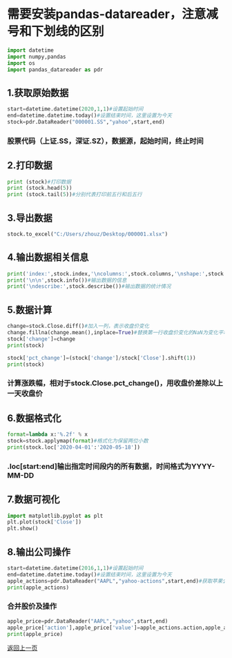 # 需要安装pandas-datareader，注意减号和下划线的区别


```python
import datetime
import numpy,pandas
import os
import pandas_datareader as pdr
```

## 1.获取原始数据


```python
start=datetime.datetime(2020,1,1)#设置起始时间
end=datetime.datetime.today()#设置结束时间，这里设置为今天
stock=pdr.DataReader("000001.SS","yahoo",start,end)
```

### 股票代码（上证.SS，深证.SZ），数据源，起始时间，终止时间

## 2.打印数据


```python
print (stock)#打印数据
print (stock.head(5))
print (stock.tail(5))#分别代表打印前五行和后五行
```

## 3.导出数据


```python
stock.to_excel("C:/Users/zhouz/Desktop/000001.xlsx")
```

## 4.输出数据相关信息


```python
print('index:',stock.index,'\ncolumns:',stock.columns,'\nshape:',stock.shape)
print('\n\n',stock.info())#输出数据的信息
print('\ndescribe:',stock.describe())#输出数据的统计情况
```

## 5.数据计算


```python
change=stock.Close.diff()#加入一列，表示收盘价变化
change.fillna(change.mean(),inplace=True)#替换第一行收盘价变化的NaN为变化平均数
stock['change']=change
print(stock)
```


```python
stock['pct_change']=(stock['change']/stock['Close'].shift(1))
print(stock)
```

### 计算涨跌幅，相对于stock.Close.pct_change()，用收盘价差除以上一天收盘价

## 6.数据格式化


```python
format=lambda x:'%.2f' % x
stock=stock.applymap(format)#格式化为保留两位小数
print(stock.loc['2020-04-01':'2020-05-18'])
```

### .loc[start:end]输出指定时间段内的所有数据，时间格式为YYYY-MM-DD

## 7.数据可视化


```python
import matplotlib.pyplot as plt
plt.plot(stock['Close'])
plt.show()
```

## 8.输出公司操作


```python
start=datetime.datetime(2016,1,1)#设置起始时间
end=datetime.datetime.today()#设置结束时间，这里设置为今天
apple_actions=pdr.DataReader("AAPL","yahoo-actions",start,end)#获取苹果公司最近的操作，如派发股利DIVIDEND
print(apple_actions)
```

### 合并股价及操作


```python
apple_price=pdr.DataReader("AAPL","yahoo",start,end)
apple_price['action'],apple_price['value']=apple_actions.action,apple_actions.value
print(apple_price)
```

[返回上一页](python.md)